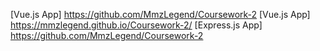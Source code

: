 [Vue.js App] https://github.com/MmzLegend/Coursework-2
[Vue.js App] https://mmzlegend.github.io/Coursework-2/
[Express.js App] https://github.com/MmzLegend/Coursework-2